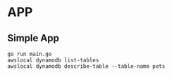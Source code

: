 # APP

## Simple App

```
go run main.go
awslocal dynamodb list-tables
awslocal dynamodb describe-table --table-name pets
```